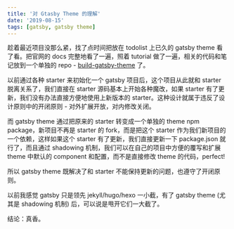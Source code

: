 ```yaml
---
title: '对 Gtasby Theme 的理解'
date: '2019-08-15'
tags: [gatsby, gatsby theme]
---
```


趁着最近项目没那么紧，找了点时间把放在 todolist 上已久的 gatsby theme 看了看。把官网的 docs 完整地看了一遍，照着 tutorial 做了一遍，相关的代码和笔记放到一个单独的 repo - [build-gatsby-theme](https://github.com/baurine/build-gatsby-theme) 了。

以前通过各种 starter 来初始化一个 gatsby 项目后，这个项目从此就和 starter 脱离关系了，我们直接在 starter 源码基本上开始各种魔改，如果 starter 有了更新，我们没有办法直接方便地使用上新版本的 starter。这种设计就属于违反了设计原则中的开闭原则 - 对外扩展开放，对内修改关闭。

而 gatsby theme 通过把原来的 starter 转变成一个单独的 theme npm package，新项目不再是 starter 的 fork，而是把这个 starter 作为我们新项目的一个依赖，这样如果这个 starter 有了更新，我们直接更新一下 package.json 就行了，而且通过 shadowing 机制，我们可以在自己的项目中方便的覆写和扩展 theme 中默认的 component 和配置，而不是直接修改 theme 的代码，perfect!

所以 gatsby theme 既解决了和 starter 不能保持更新的问题，也遵守了开闭原则。

以前我感觉 gatsby 只是领先 jekyll/hugo/hexo 一小截，有了 gatsby theme (尤其是 shadowing 机制) 后，可以说是甩开它们一大截了。

结论：真香。
